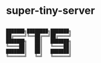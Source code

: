 # super-tiny-server
<code>
███████╗████████╗███████╗
██╔════╝╚══██╔══╝██╔════╝
███████╗   ██║   ███████╗
╚════██║   ██║   ╚════██║
███████║   ██║   ███████║
╚══════╝   ╚═╝   ╚══════╝

</code>

